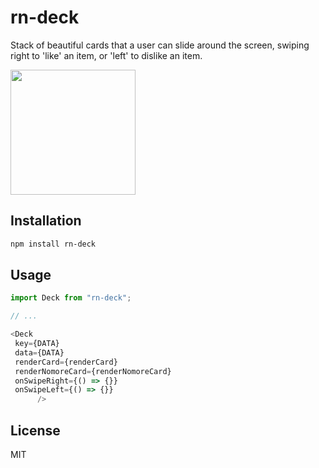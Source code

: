 # rn-deck

Stack of beautiful cards that a user can slide around the screen, swiping right to &#39;like&#39; an item, or &#39;left&#39; to dislike an item. 

<img src="/example/example.gif" width="200">

## Installation

```sh
npm install rn-deck
```

## Usage

```js
import Deck from "rn-deck";

// ...

<Deck
 key={DATA}
 data={DATA}
 renderCard={renderCard}
 renderNomoreCard={renderNomoreCard}
 onSwipeRight={() => {}}
 onSwipeLeft={() => {}}
      />
```

## License

MIT
